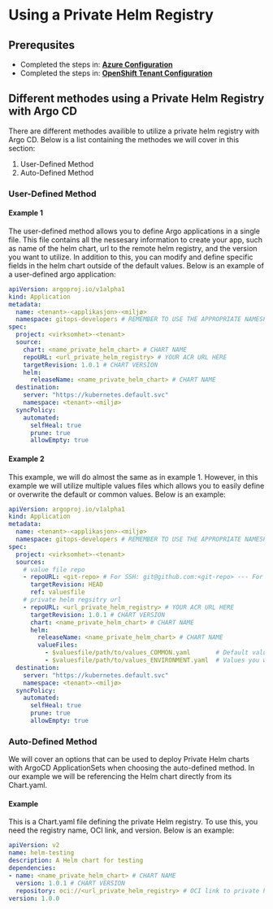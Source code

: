 # Using a Private Helm Registry

## Prerequsites

- Completed the steps in: [**Azure Configuration**](private-helm-registry-azure.md)
- Completed the steps in: [**OpenShift Tenant Configuration**](private-helm-registry-openshift-tenant.md)

## Different methodes using a Private Helm Registry with Argo CD

There are different methodes availible to utilize a private helm registry with Argo CD. Below is a list containing the methodes we will cover in this section:

1. User-Defined Method
2. Auto-Defined Method

### User-Defined Method

#### Example 1

The user-defined method allows you to define Argo applications in a single file. This file contains all the nessesary information to create your app, such as name of the helm chart, url to the remote helm registry, and the version you want to utilize. In addition to this, you can modify and define specific fields in the helm chart outside of the default values. Below is an example of a user-defined argo application:

```yaml
apiVersion: argoproj.io/v1alpha1
kind: Application
metadata:
  name: <tenant>-<applikasjon>-<miljø>
  namespace: gitops-developers # REMEMBER TO USE THE APPROPRIATE NAMESPACE HERE
spec:
  project: <virksomhet>-<tenant>
  source:
    chart: <name_private_helm_chart> # CHART NAME
    repoURL: <url_private_helm_registry> # YOUR ACR URL HERE
    targetRevision: 1.0.1 # CHART VERSION
    helm:
      releaseName: <name_private_helm_chart> # CHART NAME
  destination:
    server: "https://kubernetes.default.svc"
    namespace: <tenant>-<miljø>
  syncPolicy:
    automated:
      selfHeal: true
      prune: true
      allowEmpty: true
```

#### Example 2

This example, we will do almost the same as in example 1. However, in this example we will utilize multiple values files which allows you to easily define or overwrite the default or common values. Below is an example: 

```yaml
apiVersion: argoproj.io/v1alpha1
kind: Application
metadata:
  name: <tenant>-<applikasjon>-<miljø>
  namespace: gitops-developers # REMEMBER TO USE THE APPROPRIATE NAMESPACE HERE
spec:
  project: <virksomhet>-<tenant> 
  sources:
    # value file repo
    - repoURL: <git-repo> # For SSH: git@github.com:<git-repo> --- For GitHub token: https://github.com/<git-repo>
      targetRevision: HEAD
      ref: valuesfile
    # private helm regsitry url
    - repoURL: <url_private_helm_registry> # YOUR ACR URL HERE
      targetRevision: 1.0.1 # CHART VERSION
      chart: <name_private_helm_chart> # CHART NAME
      helm:
        releaseName: <name_private_helm_chart> # CHART NAME
        valueFiles:
          - $valuesfile/path/to/values_COMMON.yaml       # Default values for your environments
          - $valuesfile/path/to/values_ENVIRONMENT.yaml  # Values you want to overwrite
  destination:
    server: "https://kubernetes.default.svc"
    namespace: <tenant>-<miljø>
  syncPolicy:
    automated:
      selfHeal: true
      prune: true
      allowEmpty: true
```

### Auto-Defined Method

We will cover an options that can be used to deploy Private Helm charts with ArgoCD ApplicationSets when choosing the auto-defined method. In our example we will be referencing the Helm chart directly from its Chart.yaml.

#### Example

This is a Chart.yaml file defining the private Helm registry. To use this, you need the registry name, OCI link, and version. Below is an example:

```yaml title="Chart.yaml"
apiVersion: v2
name: helm-testing
description: A Helm chart for testing
dependencies:
- name: <name_private_helm_chart> # CHART NAME
  version: 1.0.1 # CHART VERSION
  repository: oci://<url_private_helm_registry> # OCI link to private helm registry
version: 1.0.0
```

<!-- In addition to Chart.yaml, a values.yaml file needs to be defined to specify configurations and set the values in the Helm chart. We are in fact building the Helm chart in this repository and referencing its Chart and values file. See the examples in the [code examples](https://github.com/Sopra-Steria-Norge-Kubernetes/OpenShift/tree/main/code-examples/ArgoCD-Tenant-setup/poseidon1_main_repo/applicationsets/dev/ex3-helm-1) for more information. 

#### Example-2

This example, we will do almost the same as in example 1. However, in this example we will utilize multiple values files. Below is an example:

```yaml title="Chart.yaml"
apiVersion: v2
name: helm-testing
description: A Helm chart for testing
dependencies:
- name: nginx-helm-chart
  version: 1.0.1
  repository: oci://poseidon1.azurecr.io
version: 1.0.0
``` -->

<!-- This example uses a kustomization.yml file to define the Helm registry. You’ll need the registry name, OCI link, version, and values file. Below is an example:

```yaml title="kustomization.yml"
apiVersion: kustomize.config.k8s.io/v1beta1
kind: Kustomization
# Referencing a public repo outside the main repository

helmCharts:
  - name: helm-testing
    repo: oci://poseidon1.azurecr.io
    version: 1.0.1
    releaseName: nginx-helm-test
    namespace: poseidon1-dev
    valuesFile: values.yaml
```

In addition to Chart.yaml, a values.yaml file needs to be defined to specify configurations and change the helm charts default values to fit your environment and needs. See the examples in the [code examples](https://github.com/Sopra-Steria-Norge-Kubernetes/OpenShift/tree/main/code-examples/ArgoCD-Tenant-setup/poseidon1_main_repo/applicationsets/dev/ex3-helm-1) for more information.  -->

